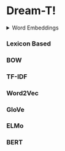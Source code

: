 # Dream-T!

<details>
<summary>Word Embeddings</summary>
	
* [Lexicon Based](#lexicon-based)
* [BOW](#bow)
* [TF-IDF](#tf-idf)
* [Word2Vec](#word2vec)
* [GloVe](#glove)
* [ELMo](#elmo)
* [BERT](#bert)

</details>



### Lexicon Based

### BOW

### TF-IDF

### Word2Vec

### GloVe


### ELMo

### BERT
